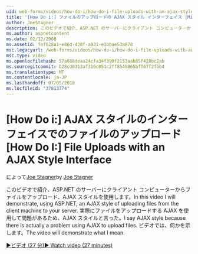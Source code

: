 ```yaml
---
uid: web-forms/videos/how-do-i/how-do-i-file-uploads-with-an-ajax-style-interface
title: '[How Do i:] ファイルのアップロードの AJAX スタイル インターフェイス |Microsoft Docs'
author: JoeStagner
description: このビデオで紹介、ASP.NET のサーバーにクライアント コンピューターからファイルをアップロード、AJAX スタイルを使用します。 あるため、AJAX スタイルと言ったをしています.
ms.author: aspnetcontent
ms.date: 02/12/2008
ms.assetid: fef628a1-e86d-428f-a931-e3bbae53a878
msc.legacyurl: /web-forms/videos/how-do-i/how-do-i-file-uploads-with-an-ajax-style-interface
msc.type: video
ms.openlocfilehash: 57a688deaa24cfa34f390f2153aab85f428bc2ab
ms.sourcegitcommit: b28cd0313af316c051c2ff8549865bff67f2fbb4
ms.translationtype: MT
ms.contentlocale: ja-JP
ms.lasthandoff: 07/05/2018
ms.locfileid: "37813774"
---
```

<a name="how-do-i--file-uploads-with-an-ajax-style-interface"></a><span data-ttu-id="028fb-104">[How Do i:] AJAX スタイルのインターフェイスでのファイルのアップロード</span><span class="sxs-lookup"><span data-stu-id="028fb-104">[How Do I:]  File Uploads with an AJAX Style Interface</span></span>
====================
<span data-ttu-id="028fb-105">によって[Joe Stagner](https://github.com/JoeStagner)</span><span class="sxs-lookup"><span data-stu-id="028fb-105">by [Joe Stagner](https://github.com/JoeStagner)</span></span>

<span data-ttu-id="028fb-106">このビデオで紹介、ASP.NET のサーバーにクライアント コンピューターからファイルをアップロード、AJAX スタイルを使用します。</span><span class="sxs-lookup"><span data-stu-id="028fb-106">In this video I will demonstrate, using ASP.NET, an AJAX style of uploading files from the client machine to your server.</span></span> <span data-ttu-id="028fb-107">実際にファイルをアップロードする AJAX を使用して問題があるため、AJAX スタイルと言った。</span><span class="sxs-lookup"><span data-stu-id="028fb-107">I say AJAX style because there is actually a problem using AJAX to upload files.</span></span> <span data-ttu-id="028fb-108">ビデオでは、何かを示します。</span><span class="sxs-lookup"><span data-stu-id="028fb-108">The video will demonstrate what I mean.</span></span>

[<span data-ttu-id="028fb-109">&#9654;ビデオ (27 分)</span><span class="sxs-lookup"><span data-stu-id="028fb-109">&#9654; Watch video (27 minutes)</span></span>](https://channel9.msdn.com/Blogs/ASP-NET-Site-Videos/how-do-i-file-uploads-with-an-ajax-style-interface)
